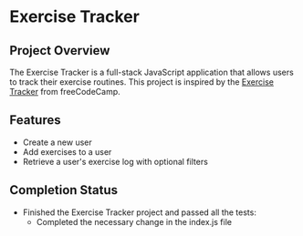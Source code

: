 # Exercise Tracker

## Project Overview
The Exercise Tracker is a full-stack JavaScript application that allows users to track their exercise routines. This project is inspired by the [Exercise Tracker](https://exercise-tracker.freecodecamp.rocks) from freeCodeCamp.

## Features
- Create a new user
- Add exercises to a user
- Retrieve a user's exercise log with optional filters

## Completion Status
- Finished the Exercise Tracker project and passed all the tests:
  - Completed the necessary change in the index.js file 
